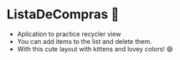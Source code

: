 # ListaDeCompras 📝
- Aplication to practice recycler view
- You can add items to the list and delete them.
- With this cute layout with kittens and lovey colors! 😄


